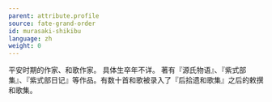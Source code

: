 ```yaml
---
parent: attribute.profile
source: fate-grand-order
id: murasaki-shikibu
language: zh
weight: 0
---
```


平安时期的作家、和歌作家。
具体生卒年不详。
著有『源氏物语』、『紫式部集』、『紫式部日记』等作品。有数十首和歌被录入了『后拾遗和歌集』之后的敕撰和歌集。
